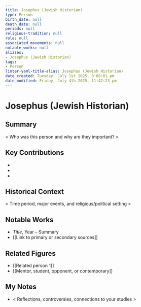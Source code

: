 ```yaml
---
title: Josephus (Jewish Historian)
type: Person
birth_date: null
death_date: null
periods: null
religious-tradition: null
role: null
associated_movements: null
notable_works: null
aliases:
- Josephus (Jewish Historian)
tags:
- Person
linter-yaml-title-alias: Josephus (Jewish Historian)
date_created: Tuesday, July 1st 2025, 8:08:01 pm
date_modified: Friday, July 4th 2025, 11:42:23 pm
---
```


# Josephus (Jewish Historian)

## Summary
< Who was this person and why are they important? >

## Key Contributions
- 
- 
- 

## Historical Context
< Time period, major events, and religious/political setting >

## Notable Works
- *Title*, Year – Summary
- [[Link to primary or secondary sources]]


## Related Figures
- [[Related person 1]]
- [[Mentor, student, opponent, or contemporary]]

## My Notes
- < Reflections, controversies, connections to your studies >
